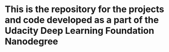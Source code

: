# This is the repository for the projects and code developed as a part of the Udacity Deep Learning Foundation Nanodegree
